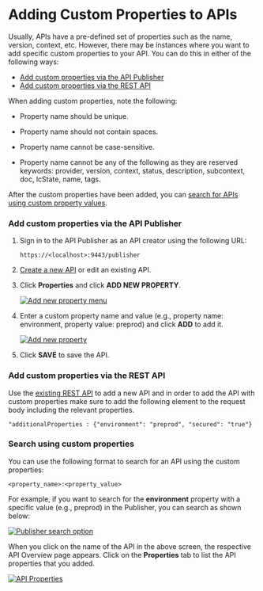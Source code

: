 # Adding Custom Properties to APIs

Usually, APIs have a pre-defined set of properties such as the name, version, context, etc. However, there may be instances where you want to add specific custom properties to your API. You can do this in either of the following ways:

-   [Add custom properties via the API Publisher](#AddcustompropertiesviatheAPIPublisher)
-   [Add custom properties via the REST API](#AddcustompropertiesviatheRESTAPI)

When adding custom properties, note the following:

-   Property name should be unique.

-   Property name should not contain spaces.

-   Property name cannot be case-sensitive.

-   Property name cannot be any of the following as they are reserved keywords: provider, version, context, status, description, subcontext, doc, lcState, name, tags.

After the custom properties have been added, you can [search for APIs using custom property values](#Searchusingcustomproperties).

<a name="AddcustompropertiesviatheAPIPublisher"></a>

### Add custom properties via the API Publisher

1.  Sign in to the API Publisher as an API creator using the following URL: 
      
      `https://<localhost>:9443/publisher`

2.  [Create a new API]({{base_path}}/DesignAPI/CreateAPI/create-a-rest-api/) or edit an existing API.

3.  Click **Properties** and click **ADD NEW PROPERTY**.

      [![Add new property menu]({{base_path}}/assets/img/Learn/properties-add-property.png)]({{base_path}}/assets/img/Learn/properties-add-property.png)

4. Enter a custom property name and value (e.g., property name: environment, property value: preprod) and click **ADD** to add it.

      [![Add new property]({{base_path}}/assets/img/Learn/add-new-property.png)]({{base_path}}/assets/img/Learn/add-new-property.png)

5.  Click **SAVE** to save the API.

<a name="AddcustompropertiesviatheRESTAPI"></a>

### Add custom properties via the REST API

Use the [existing REST API]({{base_path}}/Develop/ProductAPIs/restful-apis/) to add a new API and in order to add the API with custom properties make sure to add the following element to the request body including the relevant properties.

`"additionalProperties : {"environment": "preprod", "secured": "true"}`

<a name="Searchusingcustomproperties"></a>

### Search using custom properties

You can use the following format to search for an API using the custom properties:

`<property_name>:<property_value>        `

For example, if you want to search for the **environment** property with a specific value (e.g., preprod) in the Publisher, you can search as shown below:

[![Publisher search option]({{base_path}}/assets/img/Learn/search-apis-with-custom-properties.png)]({{base_path}}/assets/img/Learn/search-apis-with-custom-properties.png)

When you click on the name of the API in the above screen, the respective API Overview page appears. Click on the **Properties** tab to list the API properties that you added.

[![API Properties]({{base_path}}/assets/img/Learn/view-custom-api-properties.png)]({{base_path}}/assets/img/Learn/view-custom-api-properties.png)